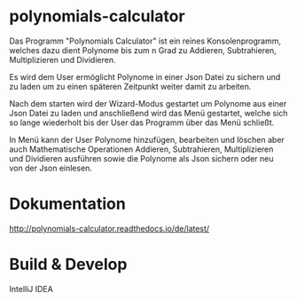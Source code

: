 # polynomials-calculator
Das Programm "Polynomials Calculator" ist ein reines Konsolenprogramm, welches dazu dient Polynome
bis zum n Grad zu Addieren, Subtrahieren, Multiplizieren und Dividieren.

Es wird dem User ermöglicht Polynome in einer Json Datei zu sichern und zu laden um zu einen späteren
Zeitpunkt weiter damit zu arbeiten.

Nach dem starten wird der Wizard-Modus gestartet um Polynome aus einer Json Datei zu laden und anschließend
wird das Menü gestartet, welche sich so lange wiederholt bis der User das Programm über das Menü schließt.

In Menü kann der User Polynome hinzufügen, bearbeiten und löschen aber auch Mathematische Operationen
Addieren, Subtrahieren, Multiplizieren und Dividieren ausführen sowie die Polynome als Json sichern
oder neu von der Json einlesen.

# Dokumentation

http://polynomials-calculator.readthedocs.io/de/latest/

# Build & Develop
IntelliJ IDEA 